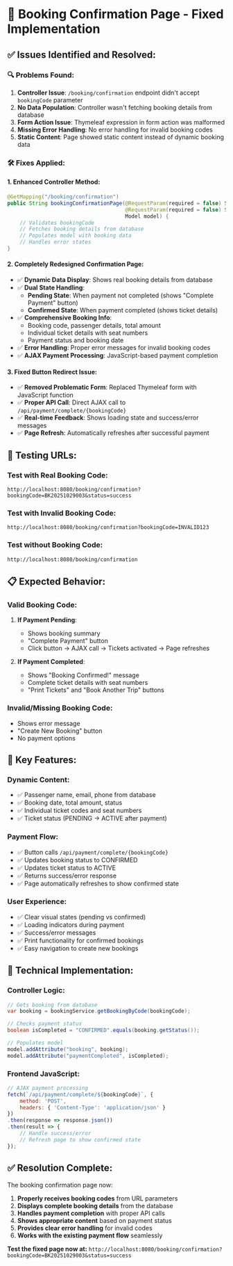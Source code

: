 # 🎫 Booking Confirmation Page - Fixed Implementation

## ✅ **Issues Identified and Resolved:**

### **🔍 Problems Found:**
1. **Controller Issue**: `/booking/confirmation` endpoint didn't accept `bookingCode` parameter
2. **No Data Population**: Controller wasn't fetching booking details from database
3. **Form Action Issue**: Thymeleaf expression in form action was malformed
4. **Missing Error Handling**: No error handling for invalid booking codes
5. **Static Content**: Page showed static content instead of dynamic booking data

### **🛠️ Fixes Applied:**

#### **1. Enhanced Controller Method:**
```java
@GetMapping("/booking/confirmation")
public String bookingConfirmationPage(@RequestParam(required = false) String bookingCode, 
                                      @RequestParam(required = false) String status,
                                      Model model) {
    // Validates bookingCode
    // Fetches booking details from database
    // Populates model with booking data
    // Handles error states
}
```

#### **2. Completely Redesigned Confirmation Page:**
- ✅ **Dynamic Data Display**: Shows real booking details from database
- ✅ **Dual State Handling**: 
  - **Pending State**: When payment not completed (shows "Complete Payment" button)
  - **Confirmed State**: When payment completed (shows ticket details)
- ✅ **Comprehensive Booking Info**: 
  - Booking code, passenger details, total amount
  - Individual ticket details with seat numbers
  - Payment status and booking date
- ✅ **Error Handling**: Proper error messages for invalid booking codes
- ✅ **AJAX Payment Processing**: JavaScript-based payment completion

#### **3. Fixed Button Redirect Issue:**
- ✅ **Removed Problematic Form**: Replaced Thymeleaf form with JavaScript function
- ✅ **Proper API Call**: Direct AJAX call to `/api/payment/complete/{bookingCode}`
- ✅ **Real-time Feedback**: Shows loading state and success/error messages
- ✅ **Page Refresh**: Automatically refreshes after successful payment

## 🚀 **Testing URLs:**

### **Test with Real Booking Code:**
```
http://localhost:8080/booking/confirmation?bookingCode=BK20251029003&status=success
```

### **Test with Invalid Booking Code:**
```
http://localhost:8080/booking/confirmation?bookingCode=INVALID123
```

### **Test without Booking Code:**
```
http://localhost:8080/booking/confirmation
```

## 📋 **Expected Behavior:**

### **Valid Booking Code:**
1. **If Payment Pending**: 
   - Shows booking summary
   - "Complete Payment" button
   - Click button → AJAX call → Tickets activated → Page refreshes

2. **If Payment Completed**:
   - Shows "Booking Confirmed!" message
   - Complete ticket details with seat numbers
   - "Print Tickets" and "Book Another Trip" buttons

### **Invalid/Missing Booking Code:**
- Shows error message
- "Create New Booking" button
- No payment options

## 🎯 **Key Features:**

### **Dynamic Content:**
- ✅ Passenger name, email, phone from database
- ✅ Booking date, total amount, status
- ✅ Individual ticket codes and seat numbers
- ✅ Ticket status (PENDING → ACTIVE after payment)

### **Payment Flow:**
- ✅ Button calls `/api/payment/complete/{bookingCode}`
- ✅ Updates booking status to CONFIRMED
- ✅ Updates ticket status to ACTIVE
- ✅ Returns success/error response
- ✅ Page automatically refreshes to show confirmed state

### **User Experience:**
- ✅ Clear visual states (pending vs confirmed)
- ✅ Loading indicators during payment
- ✅ Success/error messages
- ✅ Print functionality for confirmed bookings
- ✅ Easy navigation to create new bookings

## 🔧 **Technical Implementation:**

### **Controller Logic:**
```java
// Gets booking from database
var booking = bookingService.getBookingByCode(bookingCode);

// Checks payment status
boolean isCompleted = "CONFIRMED".equals(booking.getStatus());

// Populates model
model.addAttribute("booking", booking);
model.addAttribute("paymentCompleted", isCompleted);
```

### **Frontend JavaScript:**
```javascript
// AJAX payment processing
fetch(`/api/payment/complete/${bookingCode}`, {
    method: 'POST',
    headers: { 'Content-Type': 'application/json' }
})
.then(response => response.json())
.then(result => {
    // Handle success/error
    // Refresh page to show confirmed state
});
```

## ✅ **Resolution Complete:**

The booking confirmation page now:
1. **Properly receives booking codes** from URL parameters
2. **Displays complete booking details** from the database
3. **Handles payment completion** with proper API calls
4. **Shows appropriate content** based on payment status
5. **Provides clear error handling** for invalid codes
6. **Works with the existing payment flow** seamlessly

**Test the fixed page now at:** `http://localhost:8080/booking/confirmation?bookingCode=BK20251029003&status=success`
